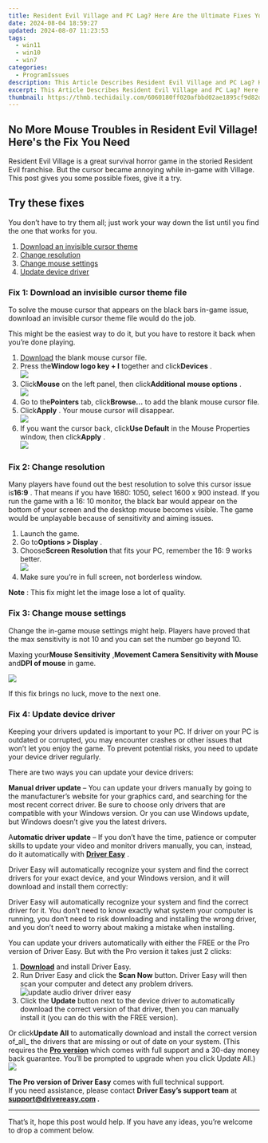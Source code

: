 ```yaml
---
title: Resident Evil Village and PC Lag? Here Are the Ultimate Fixes You Need to Try!
date: 2024-08-04 18:59:27
updated: 2024-08-07 11:23:53
tags:
  - win11
  - win10
  - win7
categories:
  - ProgramIssues
description: This Article Describes Resident Evil Village and PC Lag? Here Are the Ultimate Fixes You Need to Try!
excerpt: This Article Describes Resident Evil Village and PC Lag? Here Are the Ultimate Fixes You Need to Try!
thumbnail: https://thmb.techidaily.com/6060180ff020afbbd02ae1895cf9d82d0058a11f9344fe92d8db0b4a31855d9f.JPG
---
```


## No More Mouse Troubles in Resident Evil Village! Here's the Fix You Need

Resident Evil Village is a great survival horror game in the storied Resident Evil franchise. But the cursor became annoying while in-game with Village. This post gives you some possible fixes, give it a try.

## Try these fixes

 You don’t have to try them all; just work your way down the list until you find the one that works for you.

1. [Download an invisible cursor theme](https://tools.techidaily.com/drivereasy/download/)
2. [Change resolution](https://tools.techidaily.com/drivereasy/download/)
3. [Change mouse settings](https://tools.techidaily.com/drivereasy/download/)
4. [Update device driver](https://tools.techidaily.com/drivereasy/download/)

### Fix 1: Download an invisible cursor theme file

 To solve the mouse cursor that appears on the black bars in-game issue, download an invisible cursor theme file would do the job.

 This might be the easiest way to do it, but you have to restore it back when you’re done playing.

1. [Download](http://www.jholjhaal.com/wp-content/uploads/2013/05/HiddenCursor.cur) the blank mouse cursor file.
2. Press the**Window logo key + I** together and click**Devices** .  
![](https://images.drivereasy.com/wp-content/uploads/2019/06/device.jpg)
3. Click**Mouse** on the left panel, then click**Additional mouse options** .  
![](https://images.drivereasy.com/wp-content/uploads/2021/05/2021-05-18_10-26-54.jpg)
4. Go to the**Pointers** tab, click**Browse…** to add the blank mouse cursor file.
5. Click**Apply** . Your mouse cursor will disappear.  
![](https://images.drivereasy.com/wp-content/uploads/2021/05/cursor.gif)
6. If you want the cursor back, click**Use Default** in the Mouse Properties window, then click**Apply** .  
![](https://images.drivereasy.com/wp-content/uploads/2021/05/2021-05-18_11-07-00.jpg)

### Fix 2: Change resolution

 Many players have found out the best resolution to solve this cursor issue is**16:9** . That means if you have 1680: 1050, select 1600 x 900 instead. If you run the game with a 16: 10 monitor, the black bar would appear on the bottom of your screen and the desktop mouse becomes visible. The game would be unplayable because of sensitivity and aiming issues.

1. Launch the game.
2. Go to**Options > Display** .
3. Choose**Screen Resolution** that fits your PC, remember the 16: 9 works better.  
![](https://images.drivereasy.com/wp-content/uploads/2021/05/2021-05-18_11-14-23.jpg)
4. Make sure you’re in full screen, not borderless window.

**Note** : This fix might let the image lose a lot of quality.

### Fix 3: Change mouse settings

 Change the in-game mouse settings might help. Players have proved that the max sensitivity is not 10 and you can set the number go beyond 10.

 Maxing your**Mouse Sensitivity** ,**Movement Camera Sensitivity with Mouse** and**DPI of mouse** in game.

![](https://images.drivereasy.com/wp-content/uploads/2021/05/image-8.png)

If this fix brings no luck, move to the next one.

### Fix 4: Update device driver

 Keeping your drivers updated is important to your PC. If driver on your PC is outdated or corrupted, you may encounter crashes or other issues that won’t let you enjoy the game. To prevent potential risks, you need to update your device driver regularly.

There are two ways you can update your device drivers:

**Manual driver update** – You can update your drivers manually by going to the manufacturer’s website for your graphics card, and searching for the most recent correct driver. Be sure to choose only drivers that are compatible with your Windows version. Or you can use Windows update, but Windows doesn’t give you the latest drivers.

 A**utomatic driver update** – If you don’t have the time, patience or computer skills to update your video and monitor drivers manually, you can, instead, do it automatically with **[Driver Easy](https://tools.techidaily.com/drivereasy/download/)**  .

 Driver Easy will automatically recognize your system and find the correct drivers for your exact device, and your Windows version, and it will download and install them correctly:

 Driver Easy will automatically recognize your system and find the correct driver for it. You don’t need to know exactly what system your computer is running, you don’t need to risk downloading and installing the wrong driver, and you don’t need to worry about making a mistake when installing.

 You can update your drivers automatically with either the FREE or the Pro version of Driver Easy. But with the Pro version it takes just 2 clicks:

1. **[Download](https://tools.techidaily.com/drivereasy/download/)**  and install Driver Easy.
2. Run Driver Easy and click the **Scan Now** button. Driver Easy will then scan your computer and detect any problem drivers.  
![update audio driver driver easy](https://images.drivereasy.com/wp-content/uploads/2021/02/de-borderless.jpg)
3. Click the **Update**  button next to the device driver to automatically download the correct version of that driver, then you can manually install it (you can do this with the FREE version).  

 Or click**Update All** to automatically download and install the correct version of_all_ the drivers that are missing or out of date on your system. (This requires the **[Pro version](https://tools.techidaily.com/drivereasy/download/)**  which comes with full support and a 30-day money back guarantee. You’ll be prompted to upgrade when you click Update All.)  
![](https://images.drivereasy.com/wp-content/uploads/2021/02/gtx-1650-driver-de.jpg)

**The Pro version of Driver Easy** comes with full technical support.  
 If you need assistance, please contact **Driver Easy’s support team** at **[support@drivereasy.com](https://tools.techidaily.com/drivereasy/download/) .**

---

 That’s it, hope this post would help. If you have any ideas, you’re welcome to drop a comment below.

<ins class="adsbygoogle"
     style="display:block"
     data-ad-format="autorelaxed"
     data-ad-client="ca-pub-7571918770474297"
     data-ad-slot="1223367746"></ins>



<ins class="adsbygoogle"
     style="display:block"
     data-ad-client="ca-pub-7571918770474297"
     data-ad-slot="8358498916"
     data-ad-format="auto"
     data-full-width-responsive="true"></ins>
